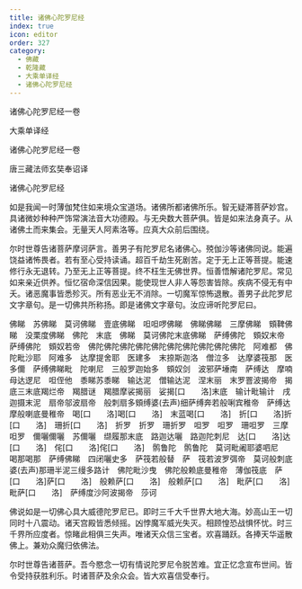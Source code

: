 ```yaml
---
title: 诸佛心陀罗尼经
index: true
icon: editor
order: 327
category:
  - 佛藏
  - 乾隆藏
  - 大乘单译经
  - 诸佛心陀罗尼经
---
```


诸佛心陀罗尼经一卷  

大乘单译经  

诸佛心陀罗尼经一卷  

唐三藏法师玄奘奉诏译  

诸佛心陀罗尼经  

如是我闻一时薄伽梵住如来境众宝道场。诸佛所都诸佛所乐。智无疑滞菩萨妙宫。具诸微妙种种严饰常演法音大功德殿。与无央数大菩萨俱。皆是如来法身真子。从诸佛土而来集会。无量天人阿素洛等。应真大众前后围绕。  

尔时世尊告诸菩萨摩诃萨言。善男子有陀罗尼名诸佛心。殑伽沙等诸佛同说。能遍饶益诸怖畏者。若有至心受持读诵。超百千劫生死剧苦。定于无上正等菩提。能速修行永无退转。乃至无上正等菩提。终不枉生无佛世界。恒善悟解诸陀罗尼。常见如来亲近供养。恒忆宿命深信因果。能使现世人非人等怨害皆除。疾病不侵无有中夭。诸恶魔事皆悉殄灭。所有恶业无不消除。一切魔军惊怖退散。善男子此陀罗尼文字章句。是一切佛共所称扬。即是诸佛文字章句。汝应谛听陀罗尼曰。  

佛睇　苏佛睇　莫诃佛睇　壹底佛睇　呾呾啰佛睇　佛睇佛睇　三摩佛睇　頞鞞佛睇　没栗度佛睇　佛陀　末底　佛睇　莫诃佛陀末底佛睇　萨缚佛陀　頞奴末帝　萨缚佛陀　頞奴若帝　佛陀佛陀佛陀佛陀佛陀佛陀佛陀佛陀佛陀佛陀　阿难都　佛陀毗沙耶　阿难多　达摩提舍耶　医建多　末捺斯迦洛　僧泣多　达摩婆筏那　医多儞　萨缚佛睇毗　陀喇尼　三般罗迦始多　頞奴剑　波邪萨埵南　萨缚达　摩喃母达逻尼　呾侄他　黍睇苏黍睇　输达泥　僧输达泥　涅末丽　末罗罯波揭帝　揭底三末底羯烂帝　羯腊谜　羯腊摩裟揭丽　娑揭[口　　洛]末底　输计毗输计　戌迦摄末泥　扇帝邬波扇帝　般刺扇多頞缚婆(去声)细萨缚奔若般唎宾稚帝　萨缚达摩般喇底曼稚帝　喝[口　　洛]喝[口　　洛]　末蓝喝[口　　洛]　折[口　　洛]折[口　　洛]　珊折[口　　洛]　折罗　折罗　珊折罗　呾罗　呾罗　珊呾罗　三摩呾罗　儞囇儞囇　苏儞囇　缬履那末底　路迦达囇　路迦陀刺尼　达[口　　洛]达[口　　洛]　侘[口　　洛]侘[口　　洛]　鹘鲁陀　鹘鲁陀　莫诃毗阇耶婆呬尼　喝那喝那　萨缚佛睇　四闭囇史多　萨筏若般替　萨　筏若波罗弭帝　莫诃般刺底婆(去声)那珊半泥三缦多路计　佛陀毗沙曳　佛陀般赖底曼稚帝　薄伽筏底　萨[口　　洛]萨[口　　洛]　般赖萨[口　　洛]　般赖萨[口　　洛]　毗萨[口　　洛]毗萨[口　　洛]　萨缚度沙阿波揭帝　莎诃  

佛说如是一切佛心具大威德陀罗尼已。即时三千大千世界大地大海。妙高山王一切同时十八震动。诸天宫殿皆悉倾摇。凶悖魔军威光失灭。相顾惶恐战惧怀忧。时三千界所应度者。惊睹此相俱三失声。唯诸天众信三宝者。欢喜踊跃。各捧天华遥散佛上。兼劝众魔归依佛法。  

尔时世尊告诸菩萨。吾今愍念一切有情说陀罗尼令脱苦难。宜正忆念宣布世间。皆令受持获胜利乐。时诸菩萨及余众会。皆大欢喜信受奉行。  
